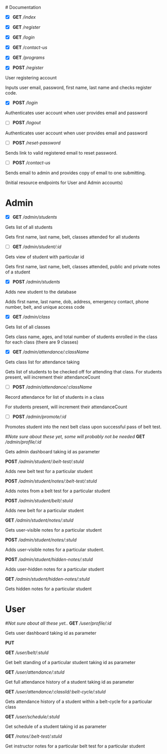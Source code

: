 ﻿
﻿# Documentation

- [x] **GET** */index*

- [x] **GET** */register*

- [x] **GET** */login*

- [x] **GET** */contact-us*

- [x] **GET** */programs*

- [x] **POST** */register*
<p>User registering account</p>
<p>Inputs user email, password, first name, last name and checks register code.</p>

- [x] **POST** */login*
<p>Authenticates user account when user provides email and password</p>

- [ ] **POST** */logout*
<p>Authenticates user account when user provides email and password</p>

- [ ] **POST** */reset-password*
<p>Sends link to valid registered email to reset password.</p>

- [ ] **POST** */contact-us*
<p>Sends email to admin and provides copy of email to one submitting.</p>


(Initial resource endpoints for User and Admin accounts)
# Admin
- [x] **GET** */admin/students*
<p>Gets list of all students</p>
<p>Gets first name, last name, belt, classes attended for all students</p>

- [ ] **GET** */admin/student/:id*
<p>Gets view of student with particular id</p>
<p>Gets first name, last name, belt, classes attended, public and private notes of a student</p>

 - [x] **POST** */admin/students*
<p>Adds new student to the database</p>
<p>Adds first name, last name, dob, address, emergency contact, phone number, belt,
and unique access code</p>

- [x] **GET** */admin/class*
<p>Gets list of all classes</p>
<p>Gets class name, ages, and total number of students enrolled in the class for each class (there are 9 classes)</p>

- [x] **GET** */admin/attendance/:className*
<p>Gets class list for attendance taking</p>
<p>Gets list of students to be checked off for attending that class. For students present,
will increment their attendanceCount</p>

- [ ] **POST** */admin/attendance/:className*
<p>Record attendance for list of students in a class</p>
<p>For students present, will increment their attendanceCount</p>

- [ ] **POST** */admin/promote/:id*
<p>Promotes student into the next belt class upon successful pass of belt test.</p>






#*Note sure about these yet, some will probably not be needed*
**GET** */admin/profile/:id*
<p>Gets admin dashboard taking id as parameter</p>

**POST** */admin/student/:belt-test/:stuId*
<p>Adds new belt test for a particular student</p>

**POST** */admin/student/notes/:belt-test/:stuId*
<p>Adds notes from a belt test for a particular student</p>

**POST** */admin/student/belt/:stuId*
<p>Adds new belt for a particular student</p>

**GET** */admin/student/notes/:stuId*
<p>Gets user-visible notes for a particular student</p>

**POST** */admin/student/notes/:stuId*
<p>Adds user-visible notes for a particular student.</p>

**POST** */admin/student/hidden-notes/:stuId*
<p>Adds user-hidden notes for a particular student</p>

 **GET** */admin/student/hidden-notes/:stuId*
<p>Gets hidden notes for a particular student</p>



# User
#*Not sure about all these yet..*
**GET** */user/profile/:id*
<p>Gets user dashboard taking id as parameter</p>

**PUT**

**GET** */user/belt/:stuId*
<p>Get belt standing of a particular student taking id as parameter</p>

**GET** */user/attendance/:stuId*
<p>Get full attendance history of a student taking id as parameter</p>

**GET** */user/attendance/:classId/:belt-cycle/:stuId*
<p>Gets attendance history of a student within a belt-cycle for a particular class</p>

**GET** */user/schedule/:stuId*
<p>Get schedule of a student taking id as parameter</p>

**GET** */notes/:belt-test/:stuId*
<p>Get instructor notes for a particular belt test for a particular student</p>
